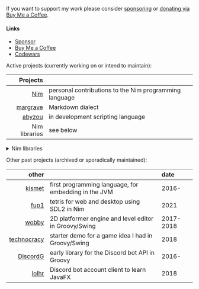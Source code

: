 If you want to support my work please consider [sponsoring](https://github.com/sponsors/metagn/) or [donating via Buy Me a Coffee](https://www.buymeacoffee.com/metagn).


#### Links

* [Sponsor](https://github.com/sponsors/metagn/)
* [Buy Me a Coffee](https://www.buymeacoffee.com/metagn)
* [Codewars](https://www.codewars.com/users/metagn)

Active projects (currently working on or intend to maintain):

| Projects | |
| --: | :-- |
| [Nim](https://github.com/nim-lang/Nim/pulls?q=is%3Apr+author%3Ametagn+is%3Amerged) | personal contributions to the Nim programming language |
| [margrave](https://github.com/metagn/margrave) | Markdown dialect |
| [abyzou](https://github.com/metagn/abyzou) | in development scripting language |
| Nim libraries | see below |

<details>
<summary>Nim libraries</summary>

| Nim libraries | installable with [nimble](https://github.com/nim-lang/nimble) (`nimble install <url>`) | 
| --: | :-- |
| **[applicates](https://github.com/metagn/applicates)** | first-class templates/symbols |
| **[knot](https://github.com/metagn/knot)** | tie compile-time values to types under names |
| **[margrave](https://github.com/metagn/margrave)** | portable and configurable parser for a markdown dialect |
| **[nuance](https://github.com/metagn/nuance)** | runtime nim AST generation with line info for later compilation |
| [lispnim](https://github.com/metagn/lispnim) | lisp syntax for nim using nuance |
| **[grab](https://github.com/metagn/grab)** | inline package installs (like Groovy @Grab) |
| **[assigns](https://github.com/metagn/assigns)** | overloadable pattern matching |
| **[sliceutils](https://github.com/metagn/sliceutils)** | slice/range abstractions |
| **[skinsuit](https://github.com/metagn/skinsuit)** | stackable utility macros for object variants |
| **[spread](https://github.com/metagn/spread)** | block syntax for calls/literals/constructors |
| **[dirtydeeds](https://github.com/metagn/dirtydeeds)** | sugar for partially applied calls |
| **[shorteststring](https://github.com/metagn/shorteststring)** | word-size string |
| **[etf](https://github.com/metagn/etf)** | erlang term format |
| [niv/websocket.nim](https://github.com/niv/websocket.nim) | (co-maintainer) |
| [funnycapitalism](https://github.com/metagn/funnycapitalism) | (inactive) barebones Discord library |
| [nashorn](https://github.com/metagn/nimnashorn) | (inactive) nim wrapper for Nashorn JS runtime on the JVM |
| [nimedscript](https://github.com/metagn/NimEdScript) | (inactive) nim wrapper for EdisonScript in FL Studio |

\* bold: on the [nimble package registry](https://github.com/nim-lang/packages), can be installed with `nimble install <name>`

</details>

Other past projects (archived or sporadically maintained):

| other |  | date |
| --: | :-- | :-- |
| [kismet](https://github.com/metagn/kismet) | first programming language, for embedding in the JVM | 2016- |
| [fup1](https://github.com/metagn/fup1) | tetris for web and desktop using SDL2 in Nim | 2021 |
| [wobby](https://github.com/metagn-archives/wobby) | 2D platformer engine and level editor in Groovy/Swing | 2017-2018 |
| [technocracy](https://github.com/metagn-archives/technocracy) | starter demo for a game idea I had in Groovy/Swing | 2018 |
| [DiscordG](https://github.com/metagn-archives/DiscordG) | early library for the Discord bot API in Groovy |  2016- |
| [lolhr](https://github.com/metagn-archives/lolhr) | Discord bot account client to learn JavaFX | 2018 |
